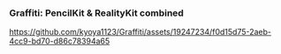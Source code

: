 ### Graffiti: PencilKit & RealityKit combined

https://github.com/kyoya1123/Graffiti/assets/19247234/f0d15d75-2aeb-4cc9-bd70-d86c78394a65

